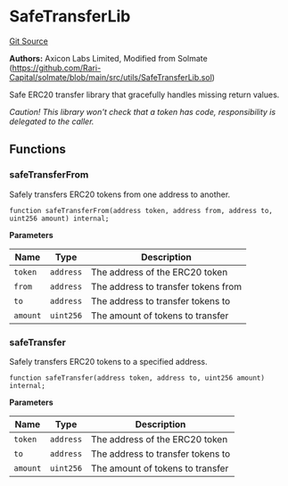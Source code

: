 # SafeTransferLib
[Git Source](https://github.com/code-423n4/2024-06-panoptic/blob/a868cbaf8b56e1739446f63a0ed03b03b5f60685/contracts/libraries/SafeTransferLib.sol)

**Authors:**
Axicon Labs Limited, Modified from Solmate (https://github.com/Rari-Capital/solmate/blob/main/src/utils/SafeTransferLib.sol)

Safe ERC20 transfer library that gracefully handles missing return values.

*Caution! This library won't check that a token has code, responsibility is delegated to the caller.*


## Functions
### safeTransferFrom

Safely transfers ERC20 tokens from one address to another.


```solidity
function safeTransferFrom(address token, address from, address to, uint256 amount) internal;
```
**Parameters**

|Name|Type|Description|
|----|----|-----------|
|`token`|`address`|The address of the ERC20 token|
|`from`|`address`|The address to transfer tokens from|
|`to`|`address`|The address to transfer tokens to|
|`amount`|`uint256`|The amount of tokens to transfer|


### safeTransfer

Safely transfers ERC20 tokens to a specified address.


```solidity
function safeTransfer(address token, address to, uint256 amount) internal;
```
**Parameters**

|Name|Type|Description|
|----|----|-----------|
|`token`|`address`|The address of the ERC20 token|
|`to`|`address`|The address to transfer tokens to|
|`amount`|`uint256`|The amount of tokens to transfer|


